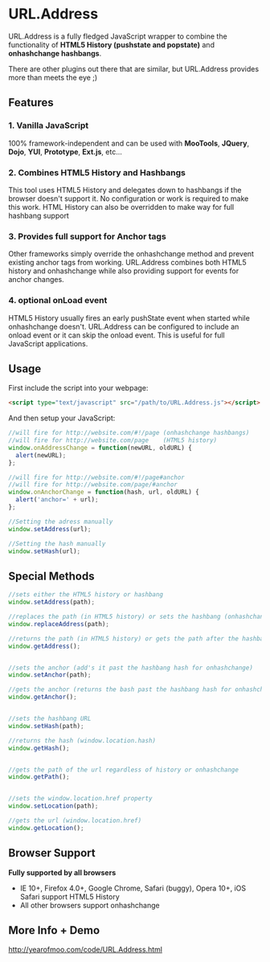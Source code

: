 # URL.Address

URL.Address is a fully fledged JavaScript wrapper to combine the functionality of **HTML5 History (pushstate and popstate)** and **onhashchange hashbangs**.

There are other plugins out there that are similar, but URL.Address provides more than meets the eye ;)

## Features

### 1. Vanilla JavaScript

100% framework-independent and can be used with **MooTools**, **JQuery**, **Dojo**, **YUI**, **Prototype**, **Ext.js**, etc...

### 2. Combines HTML5 History and Hashbangs

This tool uses HTML5 History and delegates down to hashbangs if the browser doesn't support it. No configuration or work is required to make this work. HTML History can also be overridden to make way for full hashbang support

### 3. Provides full support for Anchor tags

Other frameworks simply override the onhashchange method and prevent existing anchor tags from working. URL.Address combines both HTML5 history and onhashchange while also providing support for events for anchor changes.

### 4. optional onLoad event

HTML5 History usually fires an early pushState event when started while onhashchange doesn't. URL.Address can be configured to include an onload event or it can skip the onload event. This is useful for full JavaScript applications.


## Usage

First include the script into your webpage:

```html
<script type="text/javascript" src="/path/to/URL.Address.js"></script>
```

And then setup your JavaScript:

```javascript
//will fire for http://website.com/#!/page (onhashchange hashbangs)
//will fire for http://website.com/page    (HTML5 history)
window.onAddressChange = function(newURL, oldURL) {
  alert(newURL);
};

//will fire for http://website.com/#!/page#anchor
//will fire for http://website.com/page/#anchor
window.onAnchorChange = function(hash, url, oldURL) {
  alert('anchor=' + url);
};

//Setting the adress manually
window.setAddress(url);

//Setting the hash manually
window.setHash(url);
```

## Special Methods

```javascript
//sets either the HTML5 history or hashbang
window.setAddress(path);

//replaces the path (in HTML5 history) or sets the hashbang (onhashchange)
window.replaceAddress(path);

//returns the path (in HTML5 history) or gets the path after the hashbang (onhashchange)
window.getAddress();


//sets the anchor (add's it past the hashbang hash for onhashchange)
window.setAnchor(path);

//gets the anchor (returns the bash past the hashbang hash for onhashchange)
window.getAnchor();


//sets the hashbang URL
window.setHash(path);

//returns the hash (window.location.hash)
window.getHash();


//gets the path of the url regardless of history or onhashchange
window.getPath();


//sets the window.location.href property
window.setLocation(path);

//gets the url (window.location.href)
window.getLocation();
```

## Browser Support

**Fully supported by all browsers**

- IE 10+, Firefox 4.0+, Google Chrome, Safari (buggy), Opera 10+, iOS Safari support HTML5 History
- All other browsers support onhashchange


## More Info + Demo

http://yearofmoo.com/code/URL.Address.html
